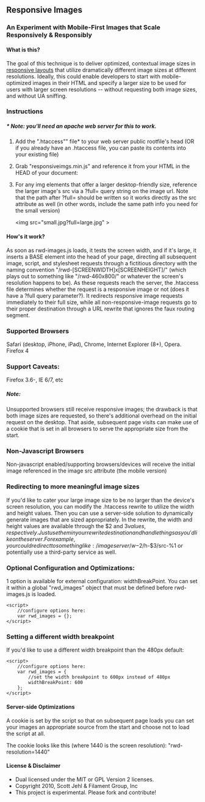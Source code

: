 ## Responsive Images
### An Experiment with Mobile-First Images that Scale Responsively & Responsibly

#### What is this?
The goal of this technique is to deliver optimized, contextual image sizes in [responsive layouts](http://www.alistapart.com/articles/responsive-web-design/) that utilize dramatically different image sizes at different resolutions. Ideally, this could enable developers to start with mobile-optimized images in their HTML and specify a larger size to be used for users with larger screen resolutions -- without requesting both image sizes, and without UA sniffing.


### Instructions 
##### * Note: you'll need an apache web server for this to work.

1. Add the ".htaccess"" file* to your web server public rootfile's head (OR if you already have an .htaccess file, you can paste its contents into your existing file)

2. Grab "responsiveimgs.min.js" and reference it from your HTML in the HEAD of your document:

	<script src="rwd-images/rwd-images.min.js"></script>
	
3. For any img elements that offer a larger desktop-friendly size, reference the larger image's src via a ?full= query string on the image url. Note that the path after ?full= should be written so it works directly as the src attribute as well (in other words, include the same path info you need for the small version)

	&lt;img src="small.jpg?full=large.jpg" &gt;	
	

#### How's it work?
As soon as rwd-images.js loads, it tests the screen width, and if it's large, it inserts a BASE element into the head of your page, directing all subsequent image, script, and stylesheet requests through a fictitious directory with the naming convention "/rwd-[SCREENWIDTH]x[SCREENHEIGHT]/" (which plays out to something like "/rwd-460x800/" or whatever the screen's resolution happens to be). As these requests reach the server, the .htaccess file determines whether the request is a responsive image or not (does it have a ?full query parameter?). It redirects responsive image requests immediately to their full size, while all non-responsive-image requests go to their proper destination through a URL rewrite that ignores the faux routing segment. 

### Supported Browsers 
Safari (desktop, iPhone, iPad), Chrome, Internet Explorer (8+), Opera. Firefox 4

### Support Caveats: 
Firefox 3.6-, IE 6/7, etc
##### Note: 
Unsupported browsers still receive responsive images; the drawback is that both image sizes are requested, so there's additional overhead on the initial request on the desktop. That aside, subsequent page visits can make use of a cookie that is set in all browsers to serve the appropriate size from the start.

### Non-Javascript Browsers
Non-javascript enabled/supporting browsers/devices will receive the initial image referenced in the image src attribute (the mobile version)

### Redirecting to more meaningful image sizes
If you'd like to cater your large image size to be no larger than the device's screen resolution, you can modify the .htaccess rewrite to utilize the width and height values. Then you can use a server-side solution to dynamically generate images that are sized appropriately. In the rewrite, the width and height values are available through the $2 and $3 values, respectively. Just use them in your rewrite destination and handle things as you'd like on the server. For example, your could redirect to something like: /imageserver/w-$2/h-$3/src-%1 or potentially use a third-party service as well.



### Optional Configuration and Optimizations:

1 option is available for external configuration: widthBreakPoint. You can set it within a global "rwd_images" object that must be defined before rwd-images.js is loaded.

	<script>
		//configure options here:
		var rwd_images = {};
	</script>

### Setting a different width breakpoint
If you'd like to use a different width breakpoint than the 480px default:

	<script>
		//configure options here:
		var rwd_images = {
			//set the width breakpoint to 600px instead of 480px
			widthBreakPoint: 600
		};
	</script>


#### Server-side Optimizations
A cookie is set by the script so that on subsequent page loads you can set your images an appropriate source from the start and 
choose not to load the script at all. 

The cookie looks like this (where 1440 is the screen resolution):
"rwd-resolution=1440"

#### License & Disclaimer
 - Dual licensed under the MIT or GPL Version 2 licenses. 
 - Copyright 2010, Scott Jehl & Filament Group, Inc
 - This project is experimental. Please fork and contribute!